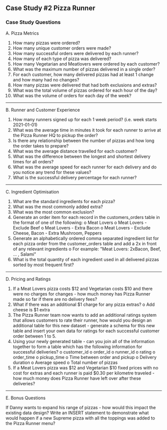 ## <p align="left">Case Study #2 Pizza Runner</p>
### Case Study Questions

A. Pizza Metrics

1.	How many pizzas were ordered?
2.	How many unique customer orders were made?
3.	How many successful orders were delivered by each runner?
4.	How many of each type of pizza was delivered?
5.	How many Vegetarian and Meatlovers were ordered by each customer?
6.	What was the maximum number of pizzas delivered in a single order?
7.	For each customer, how many delivered pizzas had at least 1 change and how many had no changes?
8.	How many pizzas were delivered that had both exclusions and extras?
9.	What was the total volume of pizzas ordered for each hour of the day?
10.	What was the volume of orders for each day of the week?
	
 ----

B. Runner and Customer Experience

1.	How many runners signed up for each 1 week period? (i.e. week starts 2021-01-01)
2.	What was the average time in minutes it took for each runner to arrive at the Pizza Runner HQ to pickup the order?
3.	Is there any relationship between the number of pizzas and how long the order takes to prepare?
4.	What was the average distance travelled for each customer?
5.	What was the difference between the longest and shortest delivery times for all orders?
6.	What was the average speed for each runner for each delivery and do you notice any trend for these values?
7.	What is the successful delivery percentage for each runner?

-----

C. Ingredient Optimisation

1.	What are the standard ingredients for each pizza?
2.	What was the most commonly added extra?
3.	What was the most common exclusion?
4.	Generate an order item for each record in the customers_orders table in the format of one of the following:
o	Meat Lovers
o	Meat Lovers - Exclude Beef
o	Meat Lovers - Extra Bacon
o	Meat Lovers - Exclude Cheese, Bacon - Extra Mushroom, Peppers
5.	Generate an alphabetically ordered comma separated ingredient list for each pizza order from the customer_orders table and add a 2x in front of any relevant ingredients
o	For example: "Meat Lovers: 2xBacon, Beef, ... , Salami"
6.	What is the total quantity of each ingredient used in all delivered pizzas sorted by most frequent first?

-----

D. Pricing and Ratings

1.	If a Meat Lovers pizza costs $12 and Vegetarian costs $10 and there were no charges for changes - how much money has Pizza Runner made so far if there are no delivery fees?
2.	What if there was an additional $1 charge for any pizza extras?
o	Add cheese is $1 extra
3.	The Pizza Runner team now wants to add an additional ratings system that allows customers to rate their runner, how would you design an additional table for this new dataset - generate a schema for this new table and insert your own data for ratings for each successful customer order between 1 to 5.
4.	Using your newly generated table - can you join all of the information together to form a table which has the following information for successful deliveries?
o	customer_id
o	order_id
o	runner_id
o	rating
o	order_time
o	pickup_time
o	Time between order and pickup
o	Delivery duration
o	Average speed
o	Total number of pizzas
5.	If a Meat Lovers pizza was $12 and Vegetarian $10 fixed prices with no cost for extras and each runner is paid $0.30 per kilometre traveled - how much money does Pizza Runner have left over after these deliveries?

------

E. Bonus Questions

If Danny wants to expand his range of pizzas - how would this impact the existing data design? Write an INSERT statement to demonstrate what would happen if a new Supreme pizza with all the toppings was added to the Pizza Runner menu?




